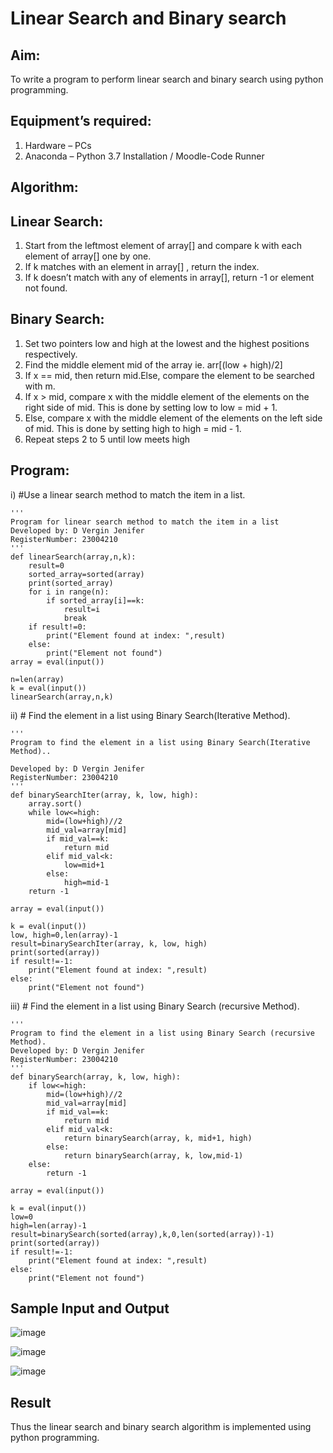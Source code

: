 # Linear Search and Binary search
## Aim:
To write a program to perform linear search and binary search using python programming.
## Equipment’s required:
1.	Hardware – PCs
2.	Anaconda – Python 3.7 Installation / Moodle-Code Runner
## Algorithm:
## Linear Search:
1.	Start from the leftmost element of array[] and compare k with each element of array[] one by one.
2.	If k matches with an element in array[] , return the index.
3.	If k doesn’t match with any of elements in array[], return -1 or element not found.
## Binary Search:
1.	Set two pointers low and high at the lowest and the highest positions respectively.
2.	Find the middle element mid of the array ie. arr[(low + high)/2]
3.	If x == mid, then return mid.Else, compare the element to be searched with m.
4.	If x > mid, compare x with the middle element of the elements on the right side of mid. This is done by setting low to low = mid + 1.
5.	Else, compare x with the middle element of the elements on the left side of mid. This is done by setting high to high = mid - 1.
6.	Repeat steps 2 to 5 until low meets high
## Program:
i)	#Use a linear search method to match the item in a list.
```
''' 
Program for linear search method to match the item in a list
Developed by: D Vergin Jenifer
RegisterNumber: 23004210 
'''
def linearSearch(array,n,k):
    result=0
    sorted_array=sorted(array)
    print(sorted_array)
    for i in range(n):
        if sorted_array[i]==k:
            result=i
            break
    if result!=0:
        print("Element found at index: ",result)
    else:
        print("Element not found")
array = eval(input())

n=len(array)
k = eval(input()) 
linearSearch(array,n,k)

```
ii)	# Find the element in a list using Binary Search(Iterative Method).
```
''' 
Program to find the element in a list using Binary Search(Iterative Method)..

Developed by: D Vergin Jenifer
RegisterNumber: 23004210
'''
def binarySearchIter(array, k, low, high):
    array.sort()
    while low<=high:
        mid=(low+high)//2
        mid_val=array[mid]
        if mid_val==k:
            return mid
        elif mid_val<k:
            low=mid+1
        else:
            high=mid-1
    return -1
    
array = eval(input())

k = eval(input()) 
low, high=0,len(array)-1
result=binarySearchIter(array, k, low, high)
print(sorted(array))
if result!=-1:
    print("Element found at index: ",result)
else:
    print("Element not found")

```
iii)	# Find the element in a list using Binary Search (recursive Method).
```
''' 
Program to find the element in a list using Binary Search (recursive Method).
Developed by: D Vergin Jenifer
RegisterNumber: 23004210
'''
def binarySearch(array, k, low, high):
    if low<=high:
        mid=(low+high)//2
        mid_val=array[mid]
        if mid_val==k:
            return mid
        elif mid_val<k:
            return binarySearch(array, k, mid+1, high)
        else:
            return binarySearch(array, k, low,mid-1)
    else:
        return -1
    
array = eval(input())

k = eval(input()) 
low=0
high=len(array)-1
result=binarySearch(sorted(array),k,0,len(sorted(array))-1)
print(sorted(array))
if result!=-1:
    print("Element found at index: ",result)
else:
    print("Element not found")

```
## Sample Input and Output
![image](https://github.com/VerginJenifer/Search-Algorithm/assets/136251012/b1d8dbb9-4880-44e6-bc1d-65b015d01bde)


![image](https://github.com/VerginJenifer/Search-Algorithm/assets/136251012/8e0f9da7-2ca9-417a-94de-5c4e06d1313c)


![image](https://github.com/VerginJenifer/Search-Algorithm/assets/136251012/2228216d-d2ae-4efe-9166-ca1329c90ad6)


## Result
Thus the linear search and binary search algorithm is implemented using python programming.
